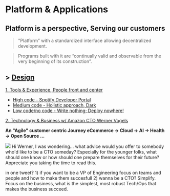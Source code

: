 # Platform & Applications

## Platform is a perspective, Serving our customers 
> "Platform” with a standardized interface allowing decentralized development.

> Programs built with it are “continually valid and observable from the very beginning of its construction”.

## > [Design](https://github.com/ankumar/Architecture/blob/master/Patterns/Stuff.md)

[1. Tools & Experience, People front and center](https://twitter.com/conways_law/status/1238539198203822081)

* [High code - Spotify Developer Portal](https://labs.spotify.com/2020/04/21/how-we-use-backstage-at-spotify/)
* [Medium code - Holistic approach, Dark](https://medium.com/darklang/the-design-of-dark-59f5d38e52d2)
* [Low code/no code - Write nothing; Deploy nowhere!](https://twitter.com/kelseyhightower/status/961026365146320896)

[2. Technology & Business w/ Amazon CTO Werner Vogels](https://queue.acm.org/detail.cfm?id=1142065)

**An "Agile" customer centric Journey eCommerce -> Cloud -> AI -> Health -> Open Source ...**

![](https://github.com/ankumar/Architecture/blob/master/images/Werner.png)
Hi Werner, I was wondering... what advice would you offer to somebody who'd like to be a CTO someday? Especially for the younger folks, what should one know or how should one prepare themselves for their future? Appreciate you taking the time to read this.

in one tweet? 1) if you want to be a VP of Engineering focus on teams and people and how to make them succesfull 2) wanna be a CTO? Simplify.  Focus on the business, what is the simplest, most robust Tech/Ops that makes the business succeed.



